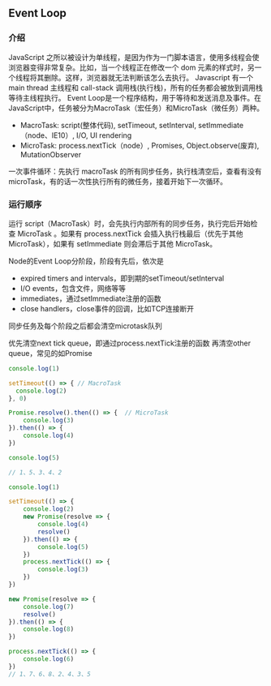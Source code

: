 ## Event Loop
### 介绍
JavaScript 之所以被设计为单线程，是因为作为一门脚本语言，使用多线程会使浏览器变得非常复杂。比如，当一个线程正在修改一个 dom 元素的样式时，另一个线程将其删除。这样，浏览器就无法判断该怎么去执行。
Javascript 有一个 main thread 主线程和 call-stack 调用栈(执行栈)，所有的任务都会被放到调用栈等待主线程执行。
Event Loop是一个程序结构，用于等待和发送消息及事件。在JavaScript中，任务被分为MacroTask（宏任务）和MicroTask（微任务）两种。
* MacroTask: script(整体代码), setTimeout, setInterval, setImmediate（node、IE10）, I/O, UI rendering
* MicroTask: process.nextTick（node）, Promises, Object.observe(废弃), MutationObserver

一次事件循环：先执行 macroTask 的所有同步任务，执行栈清空后，查看有没有 microTask，有的话一次性执行所有的微任务，接着开始下一次循环。
### 运行顺序
运行 script（MacroTask）时，会先执行内部所有的同步任务，执行完后开始检查 MicroTask 。如果有 process.nextTick 会插入执行栈最后（优先于其他 MicroTask），如果有 setImmediate 则会滞后于其他 MicroTask。

Node的Event Loop分阶段，阶段有先后，依次是

* expired timers and intervals，即到期的setTimeout/setInterval
* I/O events，包含文件，网络等等
* immediates，通过setImmediate注册的函数
* close handlers，close事件的回调，比如TCP连接断开

同步任务及每个阶段之后都会清空microtask队列

优先清空next tick queue，即通过process.nextTick注册的函数
再清空other queue，常见的如Promise

``` javascript
console.log(1)

setTimeout(() => { // MacroTask
  console.log(2)
}, 0)

Promise.resolve().then(() => {  // MicroTask
	console.log(3)
}).then(() => {
	console.log(4)
})

console.log(5)

// 1、5、3、4、2

console.log(1)

setTimeout(() => {
    console.log(2)
    new Promise(resolve => {
        console.log(4)
        resolve()
    }).then(() => {
        console.log(5)
    })
    process.nextTick(() => {
        console.log(3)
    })
})

new Promise(resolve => {
    console.log(7)
    resolve()
}).then(() => {
    console.log(8)
})

process.nextTick(() => {
    console.log(6)
})
// 1、7、6、8、2、4、3、5
```